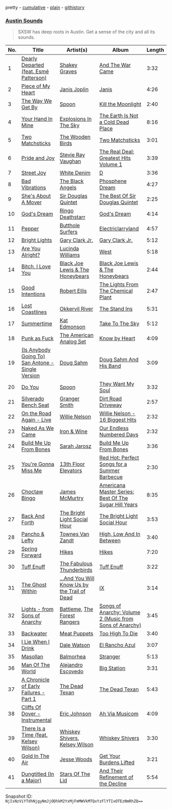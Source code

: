 pretty - [cumulative](/playlists/cumulative/2d96NZvM6U7G14LDQdNfwS.md) - [plain](/playlists/plain/2d96NZvM6U7G14LDQdNfwS) - [githistory](https://github.githistory.xyz/mackorone/spotify-playlist-archive/blob/main/playlists/plain/2d96NZvM6U7G14LDQdNfwS)

### [Austin Sounds](https://open.spotify.com/playlist/2d96NZvM6U7G14LDQdNfwS)

> SXSW has deep roots in Austin\. Get a sense of the city and all its sounds.

| No. | Title | Artist(s) | Album | Length |
|---|---|---|---|---|
| 1 | [Dearly Departed \(feat\. Esmé Patterson\)](https://open.spotify.com/track/0ewrI06EIDMGXvgJxuyF3U) | [Shakey Graves](https://open.spotify.com/artist/1fZpYWNWdL5Z3wrDtISFUH) | [And The War Came](https://open.spotify.com/album/1Sq6MrxVCTezf62YzsbzED) | 3:32 |
| 2 | [Piece of My Heart](https://open.spotify.com/track/2RWraN4ZkuqjcNQAlBNGEH) | [Janis Joplin](https://open.spotify.com/artist/4NgfOZCL9Ml67xzM0xzIvC) | [Janis](https://open.spotify.com/album/294SMYuchjGEbo3bko8QVt) | 4:26 |
| 3 | [The Way We Get By](https://open.spotify.com/track/141UpF0ofvBWm3r5JQwZ83) | [Spoon](https://open.spotify.com/artist/0K1q0nXQ8is36PzOKAMbNe) | [Kill the Moonlight](https://open.spotify.com/album/0v3Pue4UjRmcwluqtcXw79) | 2:40 |
| 4 | [Your Hand In Mine](https://open.spotify.com/track/5uWzSBJKqdSKJ3uMrYYUIT) | [Explosions In The Sky](https://open.spotify.com/artist/1uQWmt1OhuHGRKmZ2ZcL6p) | [The Earth Is Not a Cold Dead Place](https://open.spotify.com/album/1JU4XTyTzADBQE1KpM0Wtx) | 8:16 |
| 5 | [Two Matchsticks](https://open.spotify.com/track/6J4Dh1MjjeneveGrr2JXiV) | [The Wooden Birds](https://open.spotify.com/artist/5rsPXVRen0RDTeHHyrmmLF) | [Two Matchsticks](https://open.spotify.com/album/2jCHNcxy8T8sSgwLr0vKIp) | 3:01 |
| 6 | [Pride and Joy](https://open.spotify.com/track/1oT20g6f8rvymheUIdFr19) | [Stevie Ray Vaughan](https://open.spotify.com/artist/5fsDcuclIe8ZiBD5P787K1) | [The Real Deal: Greatest Hits Volume 1](https://open.spotify.com/album/1cBgyEhogUvaKVgsdczgHm) | 3:39 |
| 7 | [Street Joy](https://open.spotify.com/track/4MUhJ7mipLddVh8PL02K0W) | [White Denim](https://open.spotify.com/artist/0RdRumkn2UydUjqytNJ2Cp) | [D](https://open.spotify.com/album/4GWaZRUOFNvNm7MwHp8AM3) | 3:36 |
| 8 | [Bad Vibrations](https://open.spotify.com/track/11ZqxmzZkezjpTX3Ax8huT) | [The Black Angels](https://open.spotify.com/artist/0VNWuGf8SMVU2AerpdhMbP) | [Phosphene Dream](https://open.spotify.com/album/76GyFrn5IwAYp2OGmhIlan) | 4:27 |
| 9 | [She's About A Mover](https://open.spotify.com/track/40Fs8G1qws6fP8Zz0Tm1u3) | [Sir Douglas Quintet](https://open.spotify.com/artist/3A2UXqQgMDJ3YNvLPyX5NW) | [The Best Of Sir Douglas Quintet](https://open.spotify.com/album/11H6HAyk5ZYXSvXmMPcBjQ) | 2:25 |
| 10 | [God's Dream](https://open.spotify.com/track/3Sj5edbCZ1q6Ko9fgow0An) | [Ringo Deathstarr](https://open.spotify.com/artist/3sWLSYm3MFYosc4AZhwajg) | [God's Dream](https://open.spotify.com/album/5bBzOrXCsPDmJxP3Lbt16K) | 4:14 |
| 11 | [Pepper](https://open.spotify.com/track/1ng36571Iyov4HBxUClySn) | [Butthole Surfers](https://open.spotify.com/artist/62BcWP4fzR8axESibNQEhs) | [Electriclarryland](https://open.spotify.com/album/7nawZF1eeyTGbrL9OsOCwz) | 4:57 |
| 12 | [Bright Lights](https://open.spotify.com/track/5YVxDOpo3E7uyZbQDIPb2O) | [Gary Clark Jr.](https://open.spotify.com/artist/01aC2ikO4Xgb2LUpf9JfKp) | [Gary Clark Jr.](https://open.spotify.com/album/67uIxxRXPNx3ot5bL9du0B) | 5:12 |
| 13 | [Are You Alright?](https://open.spotify.com/track/28EK7qsobexG3NJRrTE4tc) | [Lucinda Williams](https://open.spotify.com/artist/60ht0hWRy1yjUDfNsLuHuP) | [West](https://open.spotify.com/album/3bA55G1u1MJfdWDKW2hf8K) | 5:18 |
| 14 | [Bitch, I Love You](https://open.spotify.com/track/6XxsaUGWRXc30HgewJ10M8) | [Black Joe Lewis & The Honeybears](https://open.spotify.com/artist/6kbzJ40luXJ5IKnSpWr7SD) | [Black Joe Lewis & The Honeybears](https://open.spotify.com/album/090X467JS4xj4diMdewTZs) | 2:44 |
| 15 | [Good Intentions](https://open.spotify.com/track/6HIgrafXhn0z5ZycQIkf0E) | [Robert Ellis](https://open.spotify.com/artist/6XtG9W2KkPiQ6n1rlIvTJE) | [The Lights From The Chemical Plant](https://open.spotify.com/album/0aqTGYTiTZwpTerC1KRGER) | 2:47 |
| 16 | [Lost Coastlines](https://open.spotify.com/track/2016zoJ6TxYzqjwQNMh3kw) | [Okkervil River](https://open.spotify.com/artist/5E7zSu46SqTmgKqsc0tFkY) | [The Stand Ins](https://open.spotify.com/album/4iyJdf6kUi1QrnluWY0GfQ) | 5:31 |
| 17 | [Summertime](https://open.spotify.com/track/7hPTKT0j7mEn9lBKerFtit) | [Kat Edmonson](https://open.spotify.com/artist/6WxegST7d2jCYjq7SR8Bds) | [Take To The Sky](https://open.spotify.com/album/1MqGJoEKazTWPX0HaA17L2) | 5:12 |
| 18 | [Punk as Fuck](https://open.spotify.com/track/6FcGBRTiMQMAY7g6xquoxg) | [The American Analog Set](https://open.spotify.com/artist/376EkILFaF7BFBHr9Rzn7A) | [Know by Heart](https://open.spotify.com/album/2V3jlwKVWObfRDzgnL3E2S) | 4:09 |
| 19 | [\(Is Anybody Going To\) San Antone \- Single Version](https://open.spotify.com/track/5jbfC3A4ZfNIxAfWDQV3Vy) | [Doug Sahm](https://open.spotify.com/artist/2PL6uHCPVIWjmr6lK2U9pG) | [Doug Sahm And His Band](https://open.spotify.com/album/79bYMSm2LIp9yDh5heqhtB) | 3:09 |
| 20 | [Do You](https://open.spotify.com/track/08a6PhXyXeN3lv1DCKW9qY) | [Spoon](https://open.spotify.com/artist/0K1q0nXQ8is36PzOKAMbNe) | [They Want My Soul](https://open.spotify.com/album/55TZx6GWm1hlEbRgkGRjma) | 3:32 |
| 21 | [Silverado Bench Seat](https://open.spotify.com/track/7IU50h8qKl40dXMjifLfH4) | [Granger Smith](https://open.spotify.com/artist/4sTFGCigAQIUiEy8wSSQNF) | [Dirt Road Driveway](https://open.spotify.com/album/4cWjWjEy7OwP7GAfigCq5v) | 2:57 |
| 22 | [On the Road Again \- Live](https://open.spotify.com/track/51wQovDO0hf05pkZYvu1GI) | [Willie Nelson](https://open.spotify.com/artist/5W5bDNCqJ1jbCgTxDD0Cb3) | [Willie Nelson \- 16 Biggest Hits](https://open.spotify.com/album/7IZ5H4tIiVSnbgdoE5OhuG) | 2:32 |
| 23 | [Naked As We Came](https://open.spotify.com/track/2gUSIsapdX6jEJ0DvjqTt2) | [Iron & Wine](https://open.spotify.com/artist/4M5nCE77Qaxayuhp3fVn4V) | [Our Endless Numbered Days](https://open.spotify.com/album/20OPxsW0aYB6InxDImJRdt) | 2:32 |
| 24 | [Build Me Up From Bones](https://open.spotify.com/track/1I9dSqB5XSdwOfn9M8zpRg) | [Sarah Jarosz](https://open.spotify.com/artist/6nFBonVf7Lqaj05R0v5VGJ) | [Build Me Up From Bones](https://open.spotify.com/album/3WgIxB4vFl8i5ZHCypubIK) | 3:36 |
| 25 | [You're Gonna Miss Me](https://open.spotify.com/track/3gdGYQzGLV2vPYBFUnwZYD) | [13th Floor Elevators](https://open.spotify.com/artist/7xYxgSJaIf7yOFLmknYX38) | [Red Hot: Perfect Songs for a Summer Barbecue](https://open.spotify.com/album/3LCzOuUyevhhesA4dxu6uR) | 2:30 |
| 26 | [Choctaw Bingo](https://open.spotify.com/track/3JbUeYsABL2v3OYDLgpWa7) | [James McMurtry](https://open.spotify.com/artist/52BKc9OtCbQstAAPTIvLGH) | [Americana Master Series: Best Of The Sugar Hill Years](https://open.spotify.com/album/7AxWYdtBO1dtumo6OoyQCg) | 8:35 |
| 27 | [Back And Forth](https://open.spotify.com/track/46oKefjafNuHCI07rBCTWI) | [The Bright Light Social Hour](https://open.spotify.com/artist/7oIZ8VPQ688hUQ3dQ4y6rD) | [The Bright Light Social Hour](https://open.spotify.com/album/7CbcgjgauuqokPN7HjvG1o) | 3:53 |
| 28 | [Pancho & Lefty](https://open.spotify.com/track/0LdScbtQfXtqi0ZTYwuGGh) | [Townes Van Zandt](https://open.spotify.com/artist/3ZWab2LEVkNKiBPIClTwof) | [High, Low And In Between](https://open.spotify.com/album/5MypZwmoaYskPqgbx8y9ub) | 3:40 |
| 29 | [Spring Forward](https://open.spotify.com/track/5IAofklOM9lGCcN53YWRFW) | [Hikes](https://open.spotify.com/artist/5luRIEhyaVB12mabNujZHx) | [Hikes](https://open.spotify.com/album/3JNCzouMJUBQHVd4qxdvYl) | 7:20 |
| 30 | [Tuff Enuff](https://open.spotify.com/track/5A6NxpltFMv6jCsuA1qRHQ) | [The Fabulous Thunderbirds](https://open.spotify.com/artist/6zmLTiN3NBNCDECRbbJKkT) | [Tuff Enuff](https://open.spotify.com/album/5V9ZYrWIeMS8W5rvz7LeF4) | 3:22 |
| 31 | [The Ghost Within](https://open.spotify.com/track/06Uikl658zWr6godmheaMR) | [...And You Will Know Us by the Trail of Dead](https://open.spotify.com/artist/6wBUn8gMP85n8dPu6LoUcF) | [IX](https://open.spotify.com/album/33iWiBJ3nnJmO8gPxw4scK) | 3:14 |
| 32 | [Lights \- from Sons of Anarchy](https://open.spotify.com/track/7ExAw5efpnvHHOOTOivcta) | [Battleme](https://open.spotify.com/artist/2VnNIlyX9iVtx1FYavvm90), [The Forest Rangers](https://open.spotify.com/artist/46xMgypLHP8GNsYME3vRnV) | [Songs of Anarchy: Volume 2 \(Music from Sons of Anarchy\)](https://open.spotify.com/album/26zNMJYGEKI4lNVZoMGO6c) | 3:45 |
| 33 | [Backwater](https://open.spotify.com/track/3KZVWVH4epY2JGaqRs8bqg) | [Meat Puppets](https://open.spotify.com/artist/2h9yQhKyqOMex3QFMVeq7F) | [Too High To Die](https://open.spotify.com/album/33NHMtzngLZw6GBB1nNpVJ) | 3:40 |
| 34 | [I Lie When I Drink](https://open.spotify.com/track/5NgsQpPwUctIwodiKTR02i) | [Dale Watson](https://open.spotify.com/artist/67meObnM9NdAyCO373aaEp) | [El Rancho Azul](https://open.spotify.com/album/7zoRBT1uTnenuJyiNCt5sc) | 3:07 |
| 35 | [Masollan](https://open.spotify.com/track/4AMeTATGlTyPaPCRzpvN47) | [Balmorhea](https://open.spotify.com/artist/1U0FaHAc4fcwQcYEJFgkm9) | [Stranger](https://open.spotify.com/album/1i1nw0aTv9wCCeIrfRz3S3) | 5:13 |
| 36 | [Man Of The World](https://open.spotify.com/track/5jEYNVT3krk7k8RprQhUG8) | [Alejandro Escovedo](https://open.spotify.com/artist/1Cc79YAHP7xvQAVQSjveP6) | [Big Station](https://open.spotify.com/album/1QUGnSOQzrorna2s0x6jfY) | 3:31 |
| 37 | [A Chronicle of Early Failures \- Part 1](https://open.spotify.com/track/3mFnD6z3nGTZFPlruEzPrr) | [The Dead Texan](https://open.spotify.com/artist/0sf2u7qJQLxkZjon6FsvJT) | [The Dead Texan](https://open.spotify.com/album/55mLyioYUt6V3TxkFObTEo) | 5:43 |
| 38 | [Cliffs Of Dover \- Instrumental](https://open.spotify.com/track/5qm0KiVKMXW1kq6VrnIhz5) | [Eric Johnson](https://open.spotify.com/artist/4CxobvwTpmfpIEbkYh4pAb) | [Ah Via Musicom](https://open.spotify.com/album/4euX7BHHIVZecdn7Ii3eg2) | 4:09 |
| 39 | [There Is a Time \(feat\. Kelsey Wilson\)](https://open.spotify.com/track/1AmcbAQi7R0UkLhta58TmU) | [Whiskey Shivers](https://open.spotify.com/artist/2N91y9Uko6gWwugdCpxJYH), [Kelsey Wilson](https://open.spotify.com/artist/3bMxafREm6pz5nH9mbaucS) | [Whiskey Shivers](https://open.spotify.com/album/5I40wOfpaEMbdzn1tMV7dg) | 3:30 |
| 40 | [Gold In The Air](https://open.spotify.com/track/4zWCsM4lzJp6ou1YYOCgZI) | [Jesse Woods](https://open.spotify.com/artist/0yCYrNUvVe4VVz7xSZ1xei) | [Get Your Burdens Lifted](https://open.spotify.com/album/1pJEmROQATXPxCplIOsIBN) | 3:21 |
| 41 | [Dungtitled \(In a Major\)](https://open.spotify.com/track/3OgkfYg13Jj96E982moWje) | [Stars Of The Lid](https://open.spotify.com/artist/36pCa1JHc6hlGbfEmLzJQc) | [And Their Refinement of the Decline](https://open.spotify.com/album/6cHPEbPryLpH5VX5Eb1Vvo) | 5:54 |

Snapshot ID: `NjIsNzViYTdhNjgyNmJjODhkM2YxMjFmMWVkMTQxYzFlYTIxOTEzNmRhZQ==`